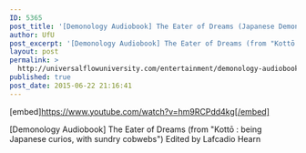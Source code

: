 ```yaml
---
ID: 5365
post_title: '[Demonology Audiobook] The Eater of Dreams (Japanese Demonology)'
author: UfU
post_excerpt: '[Demonology Audiobook] The Eater of Dreams (from "Kottō : being Japanese curios, with sundry cobwebs") Edited by Lafcadio Hearn'
layout: post
permalink: >
  http://universalflowuniversity.com/entertainment/demonology-audiobook-the-eater-of-dreams-japanese-demonology/
published: true
post_date: 2015-06-22 21:16:41
---
```

[embed]https://www.youtube.com/watch?v=hm9RCPdd4kg[/embed]<br>
<p>[Demonology Audiobook] The Eater of Dreams (from "Kottō : being Japanese curios, with sundry cobwebs") Edited by Lafcadio Hearn</p>